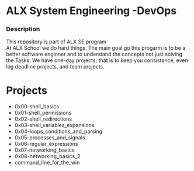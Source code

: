 # ALX System Engineering -DevOps   
### Description  
This repository is part of ALX SE program  
At ALX School we do hard things. The main goal go this progarm is to be a better software enginner and to understand the concepts not just solving the Tasks. We have one-day projects; that is to keep you consistance, even log deadline projects, and team projects.

# Projects  
- 0x00-shell_basics   
- 0x01-shell_permissions   
- 0x02-shell_redirections   
- 0x03-shell_variables_expansions   
- 0x04-loops_conditions_and_parsing   
- 0x05-processes_and_signals   
- 0x06-regular_expressions   
- 0x07-networking_basics   
- 0x08-networking_basics_2   
- command_line_for_the_win   
